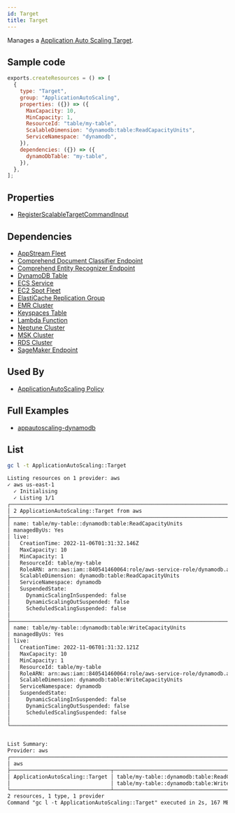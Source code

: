 ```yaml
---
id: Target
title: Target
---
```


Manages a [Application Auto Scaling Target](https://console.aws.amazon.com/awsautoscaling/home#dashboard).

## Sample code

```js
exports.createResources = () => [
  {
    type: "Target",
    group: "ApplicationAutoScaling",
    properties: ({}) => ({
      MaxCapacity: 10,
      MinCapacity: 1,
      ResourceId: "table/my-table",
      ScalableDimension: "dynamodb:table:ReadCapacityUnits",
      ServiceNamespace: "dynamodb",
    }),
    dependencies: ({}) => ({
      dynamoDbTable: "my-table",
    }),
  },
];
```

## Properties

- [RegisterScalableTargetCommandInput](https://docs.aws.amazon.com/AWSJavaScriptSDK/v3/latest/clients/client-application-auto-scaling/interfaces/registerscalabletargetcommandinput.html)

## Dependencies

- [AppStream Fleet](../AppStream/Fleet.md)
- [Comprehend Document Classifier Endpoint](../Comprehend/DocumentClassifierEndpoint.md)
- [Comprehend Entity Recognizer Endpoint](../Comprehend/EntityRecognizerEndpoint.md)
- [DynamoDB Table](../DynamoDB/Table.md)
- [ECS Service](../ECS/Service.md)
- [EC2 Spot Fleet](../EC2/SpotFleet.md)
- [ElastiCache Replication Group](../ElastiCache/ReplicationGroup.md)
- [EMR Cluster](../EMR/Cluster.md)
- [Keyspaces Table](../Keyspaces/Table.md)
- [Lambda Function](../Lambda/Function.md)
- [Neptune Cluster](../Neptune/Cluster.md)
- [MSK Cluster](../MSK/Cluster.md)
- [RDS Cluster](../RDS/DBCluster.md)
- [SageMaker Endpoint](../SageMaker/endpoint.md)

## Used By

- [ApplicationAutoScaling Policy](./Policy.md)

## Full Examples

- [appautoscaling-dynamodb](https://github.com/grucloud/grucloud/tree/main/examples/aws/ApplicationAutoScaling/appautoscaling-dynamodb)

## List

```sh
gc l -t ApplicationAutoScaling::Target
```

```txt
Listing resources on 1 provider: aws
✓ aws us-east-1
  ✓ Initialising
  ✓ Listing 1/1
┌───────────────────────────────────────────────────────────────────────────────┐
│ 2 ApplicationAutoScaling::Target from aws                                     │
├───────────────────────────────────────────────────────────────────────────────┤
│ name: table/my-table::dynamodb:table:ReadCapacityUnits                        │
│ managedByUs: Yes                                                              │
│ live:                                                                         │
│   CreationTime: 2022-11-06T01:31:32.146Z                                      │
│   MaxCapacity: 10                                                             │
│   MinCapacity: 1                                                              │
│   ResourceId: table/my-table                                                  │
│   RoleARN: arn:aws:iam::840541460064:role/aws-service-role/dynamodb.applicat… │
│   ScalableDimension: dynamodb:table:ReadCapacityUnits                         │
│   ServiceNamespace: dynamodb                                                  │
│   SuspendedState:                                                             │
│     DynamicScalingInSuspended: false                                          │
│     DynamicScalingOutSuspended: false                                         │
│     ScheduledScalingSuspended: false                                          │
│                                                                               │
├───────────────────────────────────────────────────────────────────────────────┤
│ name: table/my-table::dynamodb:table:WriteCapacityUnits                       │
│ managedByUs: Yes                                                              │
│ live:                                                                         │
│   CreationTime: 2022-11-06T01:31:32.121Z                                      │
│   MaxCapacity: 10                                                             │
│   MinCapacity: 1                                                              │
│   ResourceId: table/my-table                                                  │
│   RoleARN: arn:aws:iam::840541460064:role/aws-service-role/dynamodb.applicat… │
│   ScalableDimension: dynamodb:table:WriteCapacityUnits                        │
│   ServiceNamespace: dynamodb                                                  │
│   SuspendedState:                                                             │
│     DynamicScalingInSuspended: false                                          │
│     DynamicScalingOutSuspended: false                                         │
│     ScheduledScalingSuspended: false                                          │
│                                                                               │
└───────────────────────────────────────────────────────────────────────────────┘


List Summary:
Provider: aws
┌──────────────────────────────────────────────────────────────────────────────┐
│ aws                                                                          │
├────────────────────────────────┬─────────────────────────────────────────────┤
│ ApplicationAutoScaling::Target │ table/my-table::dynamodb:table:ReadCapacit… │
│                                │ table/my-table::dynamodb:table:WriteCapaci… │
└────────────────────────────────┴─────────────────────────────────────────────┘
2 resources, 1 type, 1 provider
Command "gc l -t ApplicationAutoScaling::Target" executed in 2s, 167 MB
```
